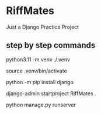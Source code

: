 # RiffMates
Just a Django Practice Project

## **step by step commands**

python3.11 -m venv ./.venv

source .venv/bin/activate

python -m pip install django

django-admin startproject RiffMates .

python manage.py runserver




